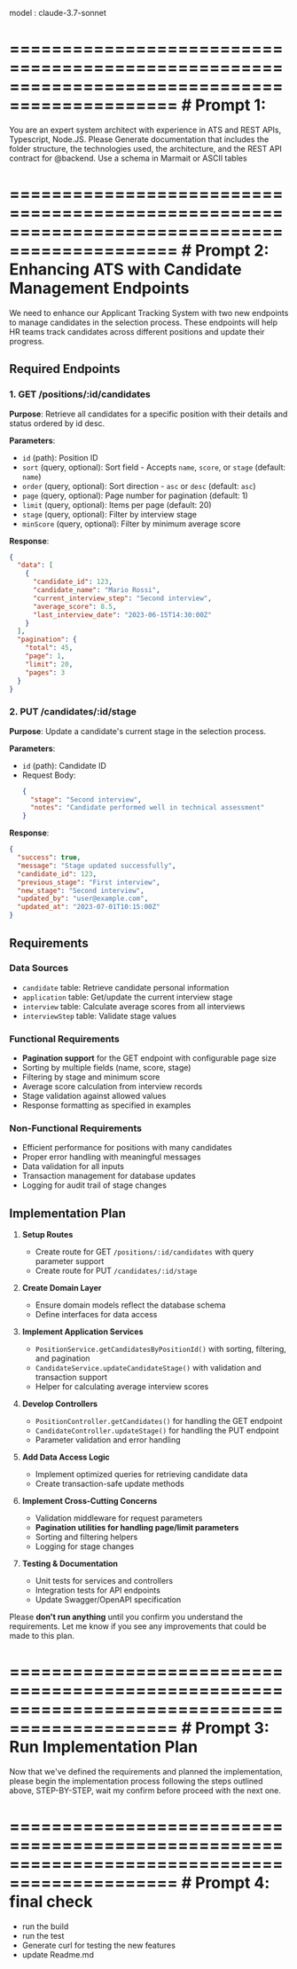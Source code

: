 model : claude-3.7-sonnet


==============================================================================================
                # Prompt 1: 
==============================================================================================

You are an expert system architect with experience in ATS and REST APIs, Typescript, Node.JS. Please Generate documentation that includes the folder structure, the technologies used, the architecture, and the REST API contract for @backend. Use a schema in Marmait or ASCII tables



==============================================================================================
                # Prompt 2: Enhancing ATS with Candidate Management Endpoints
==============================================================================================

 
We need to enhance our Applicant Tracking System with two new endpoints to manage candidates in the selection process. These endpoints will help HR teams track candidates across different positions and update their progress.

## Required Endpoints

### 1. GET /positions/:id/candidates
**Purpose**: Retrieve all candidates for a specific position with their details and status ordered by id desc.

**Parameters**:
- `id` (path): Position ID
- `sort` (query, optional): Sort field - Accepts `name`, `score`, or `stage` (default: `name`)
- `order` (query, optional): Sort direction - `asc` or `desc` (default: `asc`)
- `page` (query, optional): Page number for pagination (default: 1)
- `limit` (query, optional): Items per page (default: 20)
- `stage` (query, optional): Filter by interview stage
- `minScore` (query, optional): Filter by minimum average score

**Response**:
```json
{
  "data": [
    {
      "candidate_id": 123,
      "candidate_name": "Mario Rossi",
      "current_interview_step": "Second interview",
      "average_score": 8.5,
      "last_interview_date": "2023-06-15T14:30:00Z"
    }
  ],
  "pagination": {
    "total": 45,
    "page": 1,
    "limit": 20,
    "pages": 3
  }
}
```

### 2. PUT /candidates/:id/stage
**Purpose**: Update a candidate's current stage in the selection process.

**Parameters**:
- `id` (path): Candidate ID
- Request Body:
  ```json
  {
    "stage": "Second interview",
    "notes": "Candidate performed well in technical assessment"
  }
  ```

**Response**:
```json
{
  "success": true,
  "message": "Stage updated successfully",
  "candidate_id": 123,
  "previous_stage": "First interview",
  "new_stage": "Second interview",
  "updated_by": "user@example.com",
  "updated_at": "2023-07-01T10:15:00Z"
}
```

## Requirements

### Data Sources
- `candidate` table: Retrieve candidate personal information
- `application` table: Get/update the current interview stage
- `interview` table: Calculate average scores from all interviews
- `interviewStep` table: Validate stage values

### Functional Requirements
- **Pagination support** for the GET endpoint with configurable page size
- Sorting by multiple fields (name, score, stage)
- Filtering by stage and minimum score
- Average score calculation from interview records
- Stage validation against allowed values
- Response formatting as specified in examples

### Non-Functional Requirements
- Efficient performance for positions with many candidates
- Proper error handling with meaningful messages
- Data validation for all inputs
- Transaction management for database updates
- Logging for audit trail of stage changes

## Implementation Plan

1. **Setup Routes**
   - Create route for GET `/positions/:id/candidates` with query parameter support
   - Create route for PUT `/candidates/:id/stage`

2. **Create Domain Layer**
   - Ensure domain models reflect the database schema
   - Define interfaces for data access

3. **Implement Application Services**
   - `PositionService.getCandidatesByPositionId()` with sorting, filtering, and pagination
   - `CandidateService.updateCandidateStage()` with validation and transaction support
   - Helper for calculating average interview scores

4. **Develop Controllers**
   - `PositionController.getCandidates()` for handling the GET endpoint
   - `CandidateController.updateStage()` for handling the PUT endpoint
   - Parameter validation and error handling

5. **Add Data Access Logic**
   - Implement optimized queries for retrieving candidate data
   - Create transaction-safe update methods

6. **Implement Cross-Cutting Concerns**
   - Validation middleware for request parameters
   - **Pagination utilities for handling page/limit parameters**
   - Sorting and filtering helpers
   - Logging for stage changes

7. **Testing & Documentation**
   - Unit tests for services and controllers
   - Integration tests for API endpoints
   - Update Swagger/OpenAPI specification
 

Please **don't run anything** until you confirm you understand the requirements. Let me know if you see any improvements that could be made to this plan.




==============================================================================================
                #  Prompt 3: Run Implementation Plan
==============================================================================================
Now that we've defined the requirements and planned the implementation, please begin the implementation process following the steps outlined above, STEP-BY-STEP, wait my confirm before proceed with the next one.


 
==============================================================================================
                #  Prompt 4: final check
==============================================================================================

- run the build 
- run the test
- Generate curl for testing the new features
- update Readme.md
